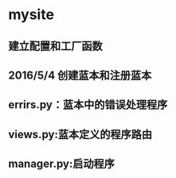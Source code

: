 # mysite
## 建立配置和工厂函数 
## 2016/5/4  创建蓝本和注册蓝本 
## errirs.py：蓝本中的错误处理程序
## views.py:蓝本定义的程序路由 
## manager.py:启动程序